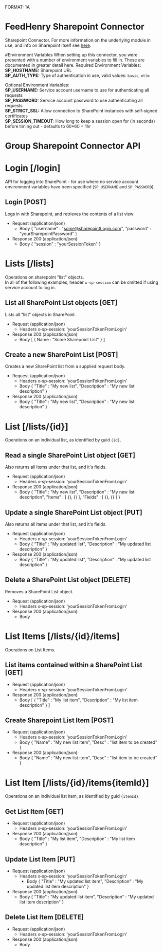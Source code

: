 FORMAT: 1A

# FeedHenry Sharepoint Connector

Sharepoint Connector. For more information on the underlying module in use, and info on Sharepoint itself see [here](https://github.com/cianclarke/sharepointer).

#Environment Variables
When setting up this connector, you were presented with a number of environment variables to fill in. These are documented in greater detail here.
Required Environment Variables:  
__SP\_HOSTNAME:__ Sharepoint URL  
__SP\_AUTH_TYPE:__ Type of authentication in use, valid values: `basic`, `ntlm`  

Optional Environment Variables:  
__SP\_USERNAME:__ Service account username to use for authenticating all requests  
__SP\_PASSWORD:__  Service account password to use authenticating all requests  
__SP\_STRICT_SSL:__  Allow connection to SharePoint instances with self-signed certificates  
__SP\_SESSION\_TIMEOUT__: How long to keep a session open for (in seconds) before timing out - defaults to 60*60 = 1hr  

# Group Sharepoint Connector API

# Login [/login]

API for logging into SharePoint - for use where no service account environment variables have been specified (`SP_USERNAME` and `SP_PASSWORD`).

## Login [POST] 

Logs in with Sharepoint, and retrieves the contents of a list view

+ Request (application/json)
    + Body
            {
              "username" : "some@sharepointLogin.com",
              "password" : "yourSharepointPassword"
            }
+ Response 200 (application/json)
    + Body
            {
              "session" : "yourSessionToken"
            }


# Lists [/lists]

Operations on sharepoint "list" objects.  
In all of the following examples, header `x-sp-session` can be omitted if using service account to log in. 


## List all SharePoint List objects [GET] 

Lists all "list" objects in SharePoint.

+ Request (application/json)
    + Headers
        x-sp-session: 'yourSessionTokenFromLogin'
+ Response 200 (application/json)
    + Body
            [
              {
                Name : "Some Sharepoint List"
              }
            ]
## Create a new SharePoint List [POST] 
Creates a new SharePoint list from a supplied request body. 
+ Request (application/json)
    + Headers
        x-sp-session: 'yourSessionTokenFromLogin'
    + Body
            {
              "Title" : "My new list",
              "Description" : "My new list description"
            }
+ Response 200 (application/json)
    + Body
            {
              "Title" : "My new list",
              "Description" : "My new list description"
            }
# List [/lists/{id}]
Operations on an individual list, as identified by guid `{id}`.
## Read a single SharePoint List object [GET] 
Also returns all Items under that list, and it's fields.
+ Request (application/json)
    + Headers
        x-sp-session: 'yourSessionTokenFromLogin'
+ Response 200 (application/json)
    + Body
            {
              "Title" : "My new list",
              "Description" : "My new list description",
              "Items" : [ {}, {} ],
              "Fields" : [ {}, {} ]
            }
## Update a single SharePoint List object [PUT] 
Also returns all Items under that list, and it's fields.
+ Request (application/json)
    + Headers
        x-sp-session: 'yourSessionTokenFromLogin'
    + Body
            {
              "Title" : "My updated list",
              "Description" : "My updated list description"
            }
+ Response 200 (application/json)
    + Body
            {
              "Title" : "My updated list",
              "Description" : "My updated list description"
            }
## Delete a SharePoint List object [DELETE] 
Removes a SharePoint List object.
+ Request (application/json)
    + Headers
        x-sp-session: 'yourSessionTokenFromLogin'
+ Response 200 (application/json)
    + Body
            
# List Items [/lists/{id}/items]
Operations on List Items. 
## List items contained within a SharePoint List [GET] 
+ Request (application/json)
    + Headers
        x-sp-session: 'yourSessionTokenFromLogin'
+ Response 200 (application/json)
    + Body
            [
              {
                "Title" : "My list item",
                "Description" : "My list item description"
              }
            ]
## Create Sharepoint List Item [POST] 
+ Request (application/json)
    + Headers
        x-sp-session: 'yourSessionTokenFromLogin'
    + Body
            {
              "Name" : "My new list item",
              "Desc" : "list item to be created"
            }
+ Response 200 (application/json)
    + Body
            {
              "Name" : "My new list item",
              "Desc" : "list item to be created"
            }

# List Item [/lists/{id}/items{itemId}]
Operations on an individual list item, as identified by guid `{itemId}`.
## Get List Item [GET] 
+ Request (application/json)
    + Headers
        x-sp-session: 'yourSessionTokenFromLogin'
+ Response 200 (application/json)
    + Body
            {
              "Title" : "My list item",
              "Description" : "My list item description"
            }
            
## Update List Item [PUT] 
+ Request (application/json)
    + Headers
        x-sp-session: 'yourSessionTokenFromLogin'
      + Body
              {
                "Title" : "My updated list item",
                "Description" : "My updated list item description"
              }
+ Response 200 (application/json)
    + Body
            {
              "Title" : "My updated list item",
              "Description" : "My updated list item description"
            }
## Delete List Item [DELETE] 
+ Request (application/json)
    + Headers
        x-sp-session: 'yourSessionTokenFromLogin'
+ Response 200 (application/json)
    + Body
        
